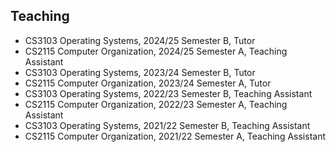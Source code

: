 ## Teaching
- CS3103 Operating Systems, 2024/25 Semester B, Tutor
- CS2115 Computer Organization, 2024/25 Semester A, Teaching Assistant
- CS3103 Operating Systems, 2023/24 Semester B, Tutor
- CS2115 Computer Organization, 2023/24 Semester A, Tutor
- CS3103 Operating Systems, 2022/23 Semester B, Teaching Assistant
- CS2115 Computer Organization, 2022/23 Semester A, Teaching Assistant
- CS3103 Operating Systems, 2021/22 Semester B, Teaching Assistant
- CS2115 Computer Organization, 2021/22 Semester A, Teaching Assistant